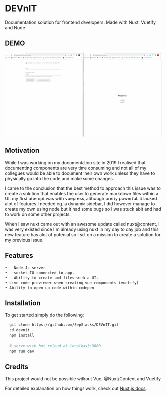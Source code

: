 # DEVnIT

  Documentation solution for frontend developers.
  Made with Nuxt, Vuetify and Node
    
## DEMO
![til](./assets/devnit.gif)

## Motivation

   While I was working on my documentation site in 2019 I realised that documenting components are very time consuming and not all of my collegues would be able to
   document their own work unless they have to physically go into the code and make some changes.
   
   I came to the conclusion that the best method to approach this issue was to create a solution that enables the user to generate markdown files within a UI.
   my first attempt was with vuepress, although pretty powerful. it lacked alot of features I needed eg. a dynamic sidebar, I did however manage to create my own using node
   but it had some bugs so I was stuck abit and had to work on some other projects.
   
   When I saw nuxt came out with an awesome update called nuxt@content, I was very existed since I'm already using nuxt in my day to day job and this new feature has alot of        potenial so I set on a mission to create a solution for my previous issue.
   
## Features
    •	Node Js server
    •	socket IO connected to app.
    •	Ability to create .md files with a UI.
    • Live code previewer when creating vue components (vuetify)
    • Ability to open up code within codepen
    

## Installation

   To get started simply do the following:
 ```bash  
   git clone https://github.com/SepStacks/DEVnIT.git
   cd devnit
   npm install
   
   # serve with hot reload at localhost:3000
   npm run dev
 ```

## Credits

This project would not be possible without Vue, @Nuxt/Content and Vuetify

For detailed explanation on how things work, check out [Nuxt.js docs](https://nuxtjs.org).
